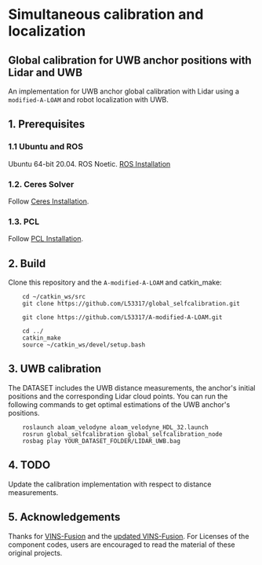 # Simultaneous calibration and localization
## Global calibration for UWB anchor positions with Lidar and UWB
An implementation for UWB anchor global calibration with Lidar using a `modified-A-LOAM` and robot localization with UWB.


## 1. Prerequisites
### 1.1 **Ubuntu** and **ROS**
Ubuntu 64-bit 20.04.
ROS Noetic. [ROS Installation](http://wiki.ros.org/ROS/Installation)

### 1.2. **Ceres Solver**
Follow [Ceres Installation](http://ceres-solver.org/installation.html).

### 1.3. **PCL**
Follow [PCL Installation](https://pointclouds.org/downloads/#linux).


## 2. Build
Clone this repository and the `A-modified-A-LOAM` and catkin_make:

```
    cd ~/catkin_ws/src
    git clone https://github.com/L53317/global_selfcalibration.git

    git clone https://github.com/L53317/A-modified-A-LOAM.git

    cd ../
    catkin_make
    source ~/catkin_ws/devel/setup.bash
```

## 3. UWB calibration
The DATASET includes the UWB distance measurements, the anchor's initial positions and the corresponding Lidar cloud points. You can run the following commands to get optimal estimations of the UWB anchor's positions.
```
    roslaunch aloam_velodyne aloam_velodyne_HDL_32.launch
    rosrun global_selfcalibration global_selfcalibration_node
    rosbag play YOUR_DATASET_FOLDER/LIDAR_UWB.bag
```

## 4. TODO
Update the calibration implementation with respect to distance measurements.

## 5. Acknowledgements
Thanks for [VINS-Fusion](https://github.com/HKUST-Aerial-Robotics/VINS-Fusion) and the [updated VINS-Fusion](https://github.com/L53317/VINS-Fusion).
For Licenses of the component codes, users are encouraged to read the material of these original projects.


